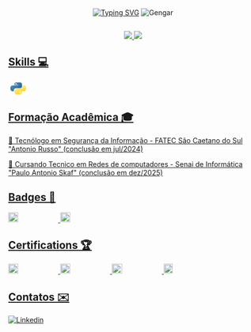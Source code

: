 <div align="center">
</div>

<div align="center">
  <a href="https://git.io/typing-svg"><img src="https://readme-typing-svg.demolab.com?font=Press+Start+2P&size=22&duration=1500&pause=750&center=true&vCenter=true&multiline=true&color=E347F7&width=642&height=130&lines=Ol%C3%A1+%2C+sejam+bem-vindos!;Meu+nome+%C3%A9+Lucas;e+este+%C3%A9+meu+perfil+no+GitHub!;%C2%AF%5C_(%E3%83%84)_%2F%C2%AF" align="center" alt="Typing SVG" /></a>

  <img src="https://i.pinimg.com/originals/4f/d0/c0/4fd0c049c173c9beb5a0101a84deb6f9.gif" min-width="200px" max-width="200px" width="200px" align="center" alt="Gengar">
</div>

<div align="center">
</div>

##
<div align="center">
  <a href="https://github.com/LucasCoFranco">
  <img height="175em" src="http://github-readme-streak-stats.herokuapp.com/?user=LucasCoFranco&amp;theme=transparent">
  <img height="175em" src="https://github-readme-stats.vercel.app/api/top-langs/?username=LucasCoFranco&layout=compact&langs_count=16&theme=transparent"/>
  </div>

<div style="display: inline_block">
 <h2> Skills 💻 </h2>
  <img align="center" alt="Python" height="30" width="40" src="https://raw.githubusercontent.com/devicons/devicon/master/icons/python/python-original.svg">
</div>

<div style="display: inline_block">
 <h2> Formação Acadêmica 🎓 </h2>
 
 📌 Tecnólogo em Segurança da Informação - FATEC São Caetano do Sul "Antonio Russo" (conclusão em jul/2024)
 
 📌 Cursando Tecnico em Redes de computadores - Senai de Informática "Paulo Antonio Skaf" (conclusão em dez/2025)
</div>

<div style="display: inline_block">
  <h2> Badges 🏅</h2>
  <a href="https://www.credly.com/badges/bff1daa9-d527-4d3e-ba68-9c8b5b6a4779/public_url">
  <img width="20%" height="20%"  src="https://images.credly.com/size/340x340/images/054913b2-e271-49a2-a1a4-9bf1c1f9a404/CyberEssentials.png"/>

  <a href="https://www.credly.com/badges/604e16da-ee24-440b-b2c0-2952c213ee39/public_url">
  <img width="20%" height="20%"  src="https://images.credly.com/images/70d71df5-f3dc-4380-9b9d-f22513a70417/CCNAITN__1_.png"/>
  
   <h2> Certifications 🏆</h2>
  <a href="https://www.credly.com/badges/2d1d9905-9dff-4da0-8109-c74de7a9b291/public_url">
  <img width="20%" height="20%"  src="https://images.credly.com/size/340x340/images/be8fcaeb-c769-4858-b567-ffaaa73ce8cf/image.png"/>

  <a href="https://www.credly.com/badges/4d5b1307-42d5-4d58-a7fb-8a2118705729/linked_in_profile?trk=public_profile_see-credential">
  <img width="20%" height="20%"  src="https://images.credly.com/size/340x340/images/fc1352af-87fa-4947-ba54-398a0e63322e/security-compliance-and-identity-fundamentals-600x600.png">
    
  <a href="https://www.credly.com/badges/28b3cdbc-4f59-40f0-8262-e0ef64930f8c/public_url">
  <img width="20%" height="20%"  src="https://images.credly.com/size/340x340/images/4136ced8-75d5-4afb-8677-40b6236e2672/azure-ai-fundamentals-600x600.png">

  <a href="https://www.credly.com/badges/f5eea9c7-80fd-4c78-9cba-c46f68ef46d0/public_url">
  <img width="19%" height="19%"  src="https://images.credly.com/size/340x340/images/2a6251f2-737b-4bf6-9190-d77570cc76fc/CERT-Fundamentals-Power-Platform.png">
</div>
  
## Contatos ✉️
  [![Linkedin](https://img.shields.io/badge/LinkedIn-0077B5?style=for-the-badge&logo=linkedin&logoColor=white)](https://www.linkedin.com/in/lucas-c-franco/)

